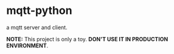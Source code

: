 # mqtt-python

a mqtt server and client.

**NOTE:** This project is only a toy. **DON'T USE IT IN PRODUCTION ENVIRONMENT**.
